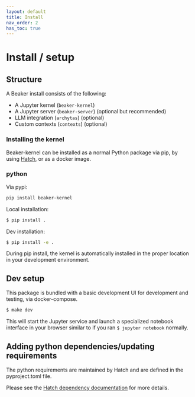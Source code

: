 ```yaml
---
layout: default
title: Install
nav_order: 2
has_toc: true
---
```


# Install / setup

## Structure

A Beaker install consists of the following:

* A Jupyter kernel (`beaker-kernel`)
* A Jupyter server (`beaker-server`) (optional but recommended)
* LLM integration (`archytas`) (optional)
* Custom contexts (`contexts`) (optional)


### Installing the kernel

Beaker-kernel can be installed as a normal Python package via pip, by using
[Hatch](https://hatch.pypa.io/latest/), or as a docker image.



### python

Via pypi:
```bash
pip install beaker-kernel
```


Local installation:
```bash
$ pip install .
```

Dev installation:
```bash
$ pip install -e .
```

During pip install, the kernel is automatically installed in the proper
location in your development environment.


## Dev setup

This package is bundled with a basic development UI for development and
testing, via docker-compose.

```bash
$ make dev
```

This will start the Jupyter service and launch a specialized notebook interface
in your browser similar to if you ran `$ jupyter notebook` normally.


## Adding python dependencies/updating requirements

The python requirements are maintained by Hatch and are defined in the
pyproject.toml file.

Please see the [Hatch dependency documentation](https://hatch.pypa.io/latest/config/dependency/)
for more details.
